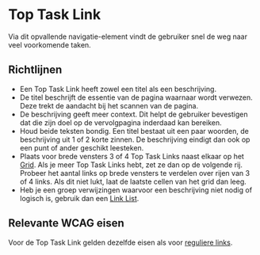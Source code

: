 # Top Task Link

Via dit opvallende navigatie-element vindt de gebruiker snel de weg naar veel voorkomende taken.

## Richtlijnen

- Een Top Task Link heeft zowel een titel als een beschrijving.
- De titel beschrijft de essentie van de pagina waarnaar wordt verwezen.
  Deze trekt de aandacht bij het scannen van de pagina.
- De beschrijving geeft meer context.
  Dit helpt de gebruiker bevestigen dat die zijn doel op de vervolgpagina inderdaad kan bereiken.
- Houd beide teksten bondig. Een titel bestaat uit een paar woorden, de beschrijving uit 1 of 2 korte zinnen. De beschrijving eindigt dan ook op een punt of ander geschikt leesteken.
- Plaats voor brede vensters 3 of 4 Top Task Links naast elkaar op het [Grid](?path=/docs/react_layout-grid--docs).
  Als je meer Top Task Links hebt, zet ze dan op de volgende rij.
  Probeer het aantal links op brede vensters te verdelen over rijen van 3 of 4 links. Als dit niet lukt, laat de laatste cellen van het grid dan leeg.
- Heb je een groep verwijzingen waarvoor een beschrijving niet nodig of logisch is, gebruik dan een [Link List](?path=/docs/react_navigation-link--docs).

## Relevante WCAG eisen

Voor de Top Task Link gelden dezelfde eisen als voor [reguliere links](https://amsterdam.github.io/design-system/?path=/docs/react_navigation-link--docs).
